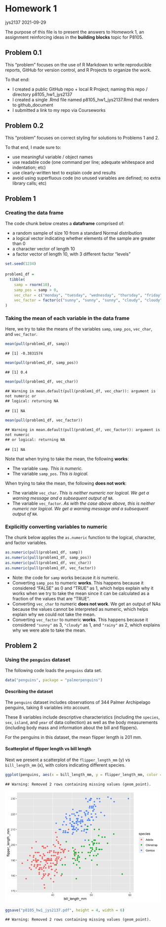 Homework 1
================
jys2137
2021-09-29

The purpose of this file is to present the answers to Homework 1, an
assignment reinforcing ideas in the **building blocks** topic for P8105.

## Problem 0.1

This “problem” focuses on the use of R Markdown to write reproducible
reports, GitHub for version control, and R Projects to organize the
work.

To that end:

-   I created a public GitHub repo + local R Project; naming this repo /
    directory p8105\_hw1\_jys2137
-   I created a single .Rmd file named p8105\_hw1\_jys2137.Rmd that
    renders to github\_document
-   I submitted a link to my repo via Courseworks

## Problem 0.2

This “problem” focuses on correct styling for solutions to Problems 1
and 2.

To that end, I made sure to:

-   use meaningful variable / object names
-   use readable code (one command per line; adequate whitespace and
    indentation; etc)
-   use clearly-written text to explain code and results
-   avoid using superfluous code (no unused variables are defined; no
    extra library calls; etc)

## Problem 1

### Creating the data frame

The code chunk below creates a **dataframe** comprised of:

-   a random sample of size 10 from a standard Normal distribution
-   a logical vector indicating whether elements of the sample are
    greater than 0
-   a character vector of length 10
-   a factor vector of length 10, with 3 different factor “levels”

``` r
set.seed(1234)

problem1_df = 
  tibble(
    samp = rnorm(10),
    samp_pos = samp > 0,
    vec_char = c("monday", "tuesday", "wednesday", "thursday", "friday", "saturday", "sunday", "someday", "birthday", "yesterday"),
    vec_factor = factor(c("sunny", "sunny", "sunny", "cloudy", "cloudy", "cloudy", "rainy", "rainy", "rainy", "rainy"))
)
```

### Taking the mean of each variable in the data frame

Here, we try to take the means of the variables `samp`, `samp_pos`,
`vec_char`, and `vec_factor`.

``` r
mean(pull(problem1_df, samp))
```

    ## [1] -0.3831574

``` r
mean(pull(problem1_df, samp_pos))
```

    ## [1] 0.4

``` r
mean(pull(problem1_df, vec_char))
```

    ## Warning in mean.default(pull(problem1_df, vec_char)): argument is not numeric or
    ## logical: returning NA

    ## [1] NA

``` r
mean(pull(problem1_df, vec_factor))
```

    ## Warning in mean.default(pull(problem1_df, vec_factor)): argument is not numeric
    ## or logical: returning NA

    ## [1] NA

Note that when trying to take the mean, the following **works**:

-   The variable `samp`. *This is numeric.*
-   The variable `samp_pos`. *This is logical.*

When trying to take the mean, the following **does not work**:

-   The variable `vec_char`. *This is neither numeric nor logical. We
    get a warning message and a subsequent output of `NA`.*
-   The variable `vec_factor`. *As with the case above above, this is
    neither numeric nor logical. We get a warning message and a
    subsequent output of `NA`.*

### Explicitly converting variables to numeric

The chunk below applies the `as.numeric` function to the logical,
character, and factor variables.

``` r
as.numeric(pull(problem1_df, samp))
as.numeric(pull(problem1_df, samp_pos))
as.numeric(pull(problem1_df, vec_char))
as.numeric(pull(problem1_df, vec_factor))
```

-   Note: the code for `samp` works because it *is* numeric.
-   Converting `samp_pos` to numeric **works**. This happens because it
    considered “FALSE” as 0 and “TRUE” as 1, which helps explain why it
    works when we try to take the mean since it can be calculated as a
    fraction of the values that are “TRUE”.
-   Converting `vec_char` to numeric **does not work**. We get an output
    of NAs because the values cannot be interpreted as numeric, which
    helps explain why we could not take the mean.
-   Converting `vec_factor` to numeric **works**. This happens because
    it considered `"sunny"` as 3, `"cloudy"` as 1, and `"rainy"` as 2,
    which explains why we were able to take the mean.

## Problem 2

### Using the `penguins` dataset

The following code loads the `penguins` data set.

``` r
data("penguins", package = "palmerpenguins")
```

#### Describing the dataset

The `penguins` dataset includes observations of 344 Palmer Archipelago
penguins, taking 8 variables into account.

These 8 variables include descriptive characteristics (including the
`species`, `sex`, `island`, and `year` of data collection) as well as
the body measurements (including body mass and information about the
bill and flippers).

For the penguins in this dataset, the mean flipper length is 201 mm.

#### Scatterplot of flipper length vs bill length

Next we present a scatterplot of the `flipper_length_mm` (y) vs
`bill_length_mm` (x), with colors indicating different species.

``` r
ggplot(penguins, aes(x = bill_length_mm, y = flipper_length_mm, color = species)) + geom_point()
```

    ## Warning: Removed 2 rows containing missing values (geom_point).

![](p8105_hw1_jys2137_files/figure-gfm/scatterplot-1.png)<!-- -->

``` r
ggsave("p8105_hw1_jys2137.pdf", height = 4, width = 6)
```

    ## Warning: Removed 2 rows containing missing values (geom_point).
